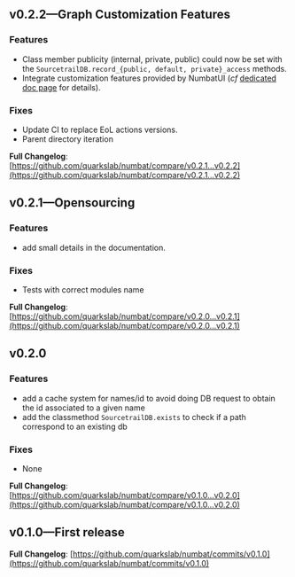 ## v0.2.2—Graph Customization Features
### Features
- Class member publicity (internal, private, public) could now be set with the `SourcetrailDB.record_{public, default, private}_access` methods.
- Integrate customization features provided by NumbatUI (*cf* [dedicated doc page](https://quarkslab.github.io/numbat/customization/) for details).

### Fixes
- Update CI to replace EoL actions versions.
- Parent directory iteration

**Full Changelog**: [https://github.com/quarkslab/numbat/compare/v0.2.1...v0.2.2](https://github.com/quarkslab/numbat/compare/v0.2.1...v0.2.2)

## v0.2.1—Opensourcing
### Features
- add small details in the documentation.

### Fixes
- Tests with correct modules name

**Full Changelog**: [https://github.com/quarkslab/numbat/compare/v0.2.0...v0.2.1](https://github.com/quarkslab/numbat/compare/v0.2.0...v0.2.1)

## v0.2.0
### Features
- add a cache system for names/id to avoid doing DB request to obtain the id associated to a given name
- add the classmethod `SourcetrailDB.exists` to check if a path correspond to an existing db

### Fixes
- None

**Full Changelog**: [https://github.com/quarkslab/numbat/compare/v0.1.0...v0.2.0](https://github.com/quarkslab/numbat/compare/v0.1.0...v0.2.0)

## v0.1.0—First release
**Full Changelog**: [https://github.com/quarkslab/numbat/commits/v0.1.0](https://github.com/quarkslab/numbat/commits/v0.1.0)
